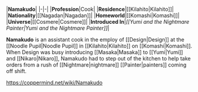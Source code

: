 |**Namakudo**|
|-|-|
|**Profession**|Cook|
|**Residence**|[[Kilahito\|Kilahito]]|
|**Nationality**|[[Nagadan\|Nagadan]]|
|**Homeworld**|[[Komashi\|Komashi]]|
|**Universe**|[[Cosmere\|Cosmere]]|
|**Introduced In**|*[[Yumi and the Nightmare Painter\|Yumi and the Nightmare Painter]]*|

**Namakudo** is an assistant cook in the employ of [[Design\|Design]] at the [[Noodle Pupil\|Noodle Pupil]] in [[Kilahito\|Kilahito]] on [[Komashi\|Komashi]]. When Design was busy introducing [[Masaka\|Masaka]] to [[Yumi\|Yumi]] and [[Nikaro\|Nikaro]], Namakudo had to step out of the kitchen to help take orders from a rush of [[Nightmare\|nightmare]] [[Painter\|painters]] coming off shift.



https://coppermind.net/wiki/Namakudo